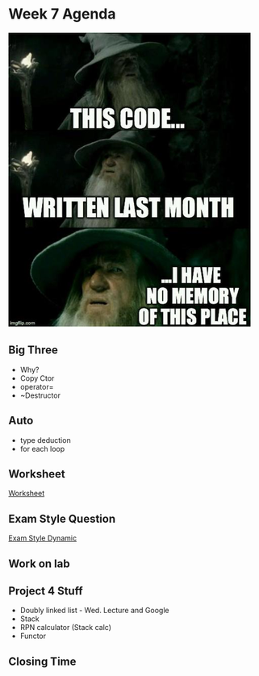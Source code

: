 # Week 7 Agenda
![Image](https://github.com/tgroechel/F17-280/blob/master/.other/pictures/gandalf.jpg)

## Big Three
- Why?
- Copy Ctor
- operator=
- ~Destructor

## Auto
- type deduction
- for each loop

## Worksheet
[Worksheet](https://docs.google.com/document/d/18xrAJdpXfzQah-oDj_S3M6bUVsF5Qs6xGkeP529cgIE/edit)

## Exam Style Question
[Exam Style Dynamic](https://docs.google.com/document/d/1BBw-4zw2Pkjh_UhWIFflZMZBn28oGun7Q67SL75IUAo/edit)

## Work on lab

## Project 4 Stuff
- Doubly linked list - Wed. Lecture and Google
- Stack
- RPN calculator (Stack calc)
- Functor


## Closing Time
